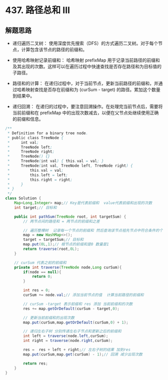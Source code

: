 # 437. 路径总和 III


## 解题思路

* 递归遍历二叉树： 使用深度优先搜索（DFS）的方式遍历二叉树。对于每个节点，计算包含该节点的路径的前缀和。

* 使用哈希映射记录前缀和： 哈希映射 prefixMap 用于记录当前路径的前缀和及其出现的次数。这样可以在遍历过程中快速查找是否存在路径和为目标值的子路径。

* 路径和的计算： 在递归过程中，对于当前节点，更新当前路径的前缀和，并通过哈希映射查找是否存在前缀和为 (curSum - target) 的路径。累加这个数量到结果中。

* 递归回溯： 在递归的过程中，要注意回溯操作。在处理完当前节点后，需要将当前前缀和在 prefixMap 中的出现次数减去，以便在父节点处继续使用正确的前缀和信息。

```java
/**
 * Definition for a binary tree node.
 * public class TreeNode {
 *     int val;
 *     TreeNode left;
 *     TreeNode right;
 *     TreeNode() {}
 *     TreeNode(int val) { this.val = val; }
 *     TreeNode(int val, TreeNode left, TreeNode right) {
 *         this.val = val;
 *         this.left = left;
 *         this.right = right;
 *     }
 * }
 */
class Solution {
    Map<Long,Integer> map;// Key是代表前缀和  value代表前缀和出现的次数
    int target;// 目标和

    public int pathSum(TreeNode root, int targetSum) {
        // 两节点间的路径和 = 两节点的前缀和之差

        // 遍历整棵树  记录每一个节点的前缀和 然后查询该节点祖先节点中符合条件的个数 将数量加到最后结果上面
        map = new HashMap<>();
        target = targetSum;// 目标和
        map.put(0L,1);// 根节点的前缀和是0 数量是1
        return traverse(root,0L);
    }

    // curSum 代表之前的前缀和
    private int traverse(TreeNode node,Long curSum){
        if(node == null){
            return 0;
        }

        int res = 0;
        curSum += node.val;// 添加当前节点的值  计算当前路径的前缀和

        // curSum -target 表示前缀和 res 添加 当前前缀和的次数
        res += map.getOrDefault(curSum - target,0);

        // 更新当前前缀和的出现次数
        map.put(curSum,map.getOrDefault(curSum,0) + 1);

        // 递归左右子树 分别传递左右子节点和更新之后的前缀和
        int left = traverse(node.left,curSum);
        int right = traverse(node.right,curSum);

        res =  res + left + right;// 左右子树的结果 加到res
        map.put(curSum,map.get(curSum) - 1);// 回溯 减少出现次数

        return res;
    }
}

```